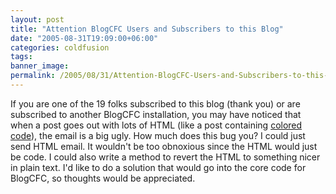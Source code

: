 ```yaml
---
layout: post
title: "Attention BlogCFC Users and Subscribers to this Blog"
date: "2005-08-31T19:09:00+06:00"
categories: coldfusion 
tags: 
banner_image: 
permalink: /2005/08/31/Attention-BlogCFC-Users-and-Subscribers-to-this-Blog
---
```


If you are one of the 19 folks subscribed to this blog (thank you) or are subscribed to another BlogCFC installation, you may have noticed that when a post goes out with lots of HTML (like a post containing <a href="http://ray.camdenfamily.com/index.cfm/2005/8/31/ColdFusion-101-Building-a-Calendar">colored code</a>), the email is a big ugly. How much does this bug you? I could just send HTML email. It wouldn't be too obnoxious since the HTML would just be code. I could also write a method to revert the HTML to something nicer in plain text. I'd like to do a solution that would go into the core code for BlogCFC, so thoughts would be appreciated.